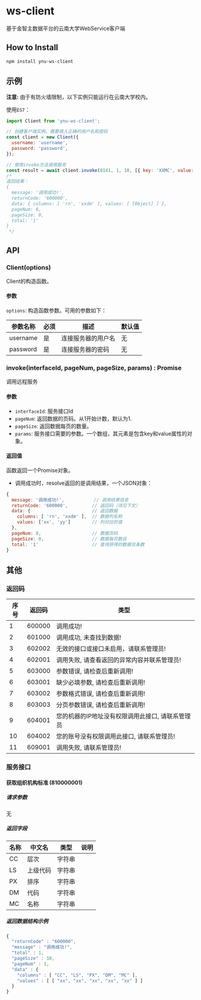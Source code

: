 # ws-client
基于金智主数据平台的云南大学WebService客户端

## How to Install
`npm install ynu-ws-client`

## 示例

**注意:** 由于有防火墙限制，以下实例只能运行在云南大学校内。

使用`ES7`：
```javascript
import Client from 'ynu-ws-client';

// 创建客户端实例，需要填入正确的用户名和密码
const client = new Client({
  username: 'username',
  password: 'password',
});

// 使用invoke方法调用服务
const result = await client.invoke(8141, 1, 10, [{ key: 'XXMC', value: '云南大学' }]);
/*
返回结果：
{
  message: '调用成功!',
  returnCode: '600000',
  data: { columns: [ 'rn', 'xxdm' ], values: [ [Object] ] },
  pageNum: 0,
  pageSize: 0,
  total: '1'
}
 */
```

## API
### Client(options)
Client的构造函数。

#### 参数
`options`: 构造函数参数。可用的参数如下：

| 参数名称 | 必须 | 描述 | 默认值 |
| --- | --- | --- | --- |
| username | 是 | 连接服务器的用户名 | 无 |
| password | 是 | 连接服务器的密码 | 无 |

### invoke(interfaceId, pageNum, pageSize, params) : Promise
调用远程服务

#### 参数
- `interfaceId`: 服务接口Id
- `pageNum`: 返回数据的页码。从1开始计数，默认为1.
- `pageSize`: 返回数据每页的数量。
- `params`: 服务接口需要的参数。一个数组，其元素是包含key和value属性的对象。

#### 返回值
函数返回一个Promise对象。
- 调用成功时，resolve返回的是调用结果，一个JSON对象：
```javascript
{
  message: '调用成功!',           // 调用结果信息
  returnCode: '600000',         // 返回码（详见下文）
  data: {                       // 返回数据
    columns: [ 'rn', 'xxdm' ],  // 数据列名称
    values: ['xx', 'yy']        // 列对应的值
  },
  pageNum: 0,                   // 数据页码
  pageSize: 0,                  // 数据每页数目
  total: '1'                    // 查询获得的数据总条数
}
```

## 其他
### 返回码

| 序号 | 返回码 | 类型 |
| --- | --- | --- |
| 1 | 600000 | 调用成功! |
| 2 | 601000 | 调用成功, 未查找到数据! |
| 3 | 602002 | 无效的接口或接口未启用，请联系管理员! |
| 4 | 602001 | 调用失败, 请查看返回的异常内容并联系管理员! |
| 5 | 603000 | 参数错误, 请检查后重新调用! |
| 6 | 603001 | 缺少必填参数, 请检查后重新调用! |
| 7 | 603002 | 参数格式错误, 请检查后重新调用! |
| 8 | 603003 | 分页参数错误, 请检查后重新调用! |
| 9 | 604001 | 您的机器的IP地址没有权限调用此接口, 请联系管理员 |
| 10 | 604002 | 您的账号没有权限调用此接口, 请联系管理员! |
| 11 | 609001 | 调用失败, 请联系管理员! |

### 服务接口


#### 获取组织机构标准 (810000001)
##### 请求参数
无
##### 返回字段

| 名称 | 中文名 |类型 | 说明 |
| --- | --- | --- | --- |
| CC | 层次 | 字符串 |  |
| LS | 上级代码 | 字符串 |  |
| PX | 排序 | 字符串 |  |
| DM | 代码 | 字符串 |  |
| MC | 名称 | 字符串 |  |


##### 返回数据结构示例
```javascript
{
  "returnCode" : "600000",
  "message" : "调用成功!",
  "total" : 1,
  "pageSize" : 10,
  "pageNum" : 1,
  "data" : {
    "columns" : [ "CC", "LS", "PX", "DM", "MC" ],
    "values" : [ [ "xx", "xx", "xx", "xx", "xx" ] ]
  }
}
```
